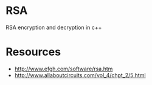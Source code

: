 RSA
=====

RSA encryption and decryption in c++

Resources
=====
 * http://www.efgh.com/software/rsa.htm
 * http://www.allaboutcircuits.com/vol_4/chpt_2/5.html
